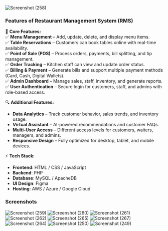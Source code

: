 ![Screenshot (258)](https://github.com/user-attachments/assets/6e8c588d-c6f0-4655-a35e-14489402389f)

### **Features of Restaurant Management System (RMS)**  

🚀 **Core Features:**  
✅ **Menu Management** – Add, update, delete, and display menu items.  
✅ **Table Reservations** – Customers can book tables online with real-time availability.  
✅ **Point of Sale (POS)** – Process orders, payments, bill splitting, and tip management.  
✅ **Order Tracking** – Kitchen staff can view and update order status.  
✅ **Billing & Payment** – Generate bills and support multiple payment methods (Card, Cash, Digital Wallets).  
✅ **Admin Dashboard** – Manage sales, staff, inventory, and generate reports.  
✅ **User Authentication** – Secure login for customers, staff, and admins with role-based access.  

🔍 **Additional Features:**  
- **Data Analytics** – Track customer behavior, sales trends, and inventory usage.  
- **Virtual Assistant** – AI-powered recommendations and customer FAQs.  
- **Multi-User Access** – Different access levels for customers, waiters, managers, and admins.  
- **Responsive Design** – Fully optimized for desktop, tablet, and mobile devices.  

⚡ **Tech Stack:**  
- **Frontend**: HTML / CSS / JavaScript  
- **Backend**: PHP  
- **Database**: MySQL / ApacheDB  
- **UI Design**: Figma 
- **Hosting**: AWS / Azure / Google Cloud

### **Screenshots**
![Screenshot (259)](https://github.com/user-attachments/assets/419a3c5b-c24a-44df-8dd2-a802bb8464e6)
![Screenshot (260)](https://github.com/user-attachments/assets/ba23ad39-96f6-4331-b006-542a39e9aa3e)
![Screenshot (261)](https://github.com/user-attachments/assets/135919f4-7f4c-43dc-88cf-0ff3ed60cc3b)
![Screenshot (262)](https://github.com/user-attachments/assets/e00c8027-71fb-4149-aaf6-6b62940246c2)
![Screenshot (265)](https://github.com/user-attachments/assets/8c1fc67a-f957-4083-ad02-7b855d862659)
![Screenshot (267)](https://github.com/user-attachments/assets/d66c25fe-10a7-49b2-8ee6-8bc1cf43c214)
![Screenshot (264)](https://github.com/user-attachments/assets/69fba76f-6038-4872-81d7-a973fa4ee780)
![Screenshot (250)](https://github.com/user-attachments/assets/5902f4bd-fc51-4033-8206-9baa21877629)
![Screenshot (249)](https://github.com/user-attachments/assets/0d007c5f-e03a-4b0e-ae88-7911d9befd9f)
